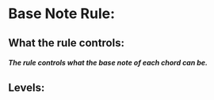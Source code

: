 
# **Base Note Rule:**

## What the rule controls:  

##### The rule controls what the base note of each chord can be. <br>

## Levels:



